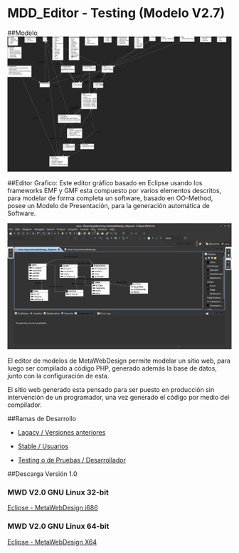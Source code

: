 # MDD_Editor - Testing (Modelo V2.7)

##Modelo
![Alt text](https://github.com/MetaWebDesign/Editor/blob/master/Editor_MWD/text/model.png "Metamodelo")

##Editor Grafico:
Este editor gráfico basado en Eclipse usando los frameworks EMF y GMF esta compuesto por varios elementos descritos, para modelar de forma completa un software, basado en OO-Method, posee un Modelo de Presentación, para la generación automática de Software.


![Alt text](https://github.com/MetaWebDesign/Editor/blob/master/Editor_MWD/text/editor.png "Editor de Modelos")

El editor de modelos de MetaWebDesign permite modelar un sitio web, para luego ser compilado a código PHP, generado además la base de datos, junto con la configuración de esta. 

El sitio web generado esta pensado para ser puesto en producción sin intervención de un programador, una vez generado el código por medio del compilador.

##Ramas de Desarrollo

* [Lagacy / Versiones anteriores](https://github.com/MetaWebDesign/Editor/tree/legacy)

* [Stable / Usuarios](https://github.com/MetaWebDesign/Editor)

* [Testing o de Pruebas / Desarrollador ](https://github.com/MetaWebDesign/Editor/tree/testing)

##Descarga Versión 1.0

### MWD V2.0 GNU Linux 32-bit
[Eclipse - MetaWebDesign i686 ](http://www.piratevalpo.cl/desarrollo/MetaWebDesign_32bits.7z)

### MWD V2.0 GNU Linux 64-bit
[Eclipse - MetaWebDesign X64 ](http://www.piratevalpo.cl/desarrollo/MetaWebDesign64bits.tar.gz)
